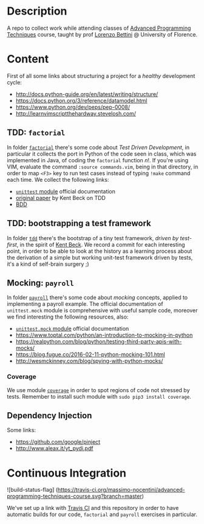
# Description

A repo to collect work while attending classes of [Advanced Programming
Techniques][course] course, taught by prof [Lorenzo Bettini][bettini] @
University of Florence.

[bettini]:https://github.com/LorenzoBettini
[course]:https://e-l.unifi.it/course/view.php?id=2215

# Content

First of all some links about structuring a project for a *healthy* development
cycle:
- http://docs.python-guide.org/en/latest/writing/structure/
- https://docs.python.org/3/reference/datamodel.html
- https://www.python.org/dev/peps/pep-0008/
- http://learnvimscriptthehardway.stevelosh.com/

## TDD: `factorial`

In folder [`factorial`][fact:dir] there's some code about *Test Driven
Development*, in particular it collects the port in Python of the code seen in
class, which was implemented in Java, of coding the `factorial` function $n!$.
If you're using VIM, evaluate the command `:source commands.vim`, being in that
directory, in order to map `<F3>` key to run test cases instead of typing
`!make` command each time. We collect the following links:
- [`unittest` module][doc:unittest] official documentation
- [original paper][beck] by Kent Beck on TDD
- [BDD][bdd]


[doc:unittest]:https://docs.python.org/3/library/unittest.html
[beck]:https://web.archive.org/web/20150315073817/http://www.xprogramming.com/testfram.htm
[fact:dir]:https://github.com/massimo-nocentini/apt-unifi-course/tree/master/factorial
[bdd]:http://pythonhosted.org/behave/tutorial.html

## TDD: bootstrapping a test framework

In folder [`tdd`][tdd:folder] there's the bootstrap of a tiny test framework,
*driven by test-first*, in the spirit of [Kent Beck][tdd:beck]. We record a
commit for each interesting point, in order to be able to look at the history
as a learning process about the derivation of a simple but working unit-test
framework driven by tests, it's a kind of self-brain surgery ;)

[tdd:beck]:https://www.amazon.com/Test-Driven-Development-Kent-Beck/dp/0321146530/ref=pd_sim_14_6?_encoding=UTF8&psc=1&refRID=P274Z8V81HKRP4S2YHHS
[tdd:folder]:https://github.com/massimo-nocentini/advanced-programming-techniques-course/tree/master/tdd

## Mocking: `payroll`

In folder [`payroll`][payroll:dir] there's some code about *mocking* concepts,
applied to implementing a payroll example.  The official documentation of
`unittest.mock` module is comprehensive with useful sample code, moreover we
find interesting the following resources,  also:
- [`unittest.mock` module][doc:unittest:mock] official documentation
- https://www.toptal.com/python/an-introduction-to-mocking-in-python
- https://realpython.com/blog/python/testing-third-party-apis-with-mocks/
- https://blog.fugue.co/2016-02-11-python-mocking-101.html
- http://wesmckinney.com/blog/spying-with-python-mocks/

### Coverage

We use module [`coverage`][cov] in order to spot regions of code not stressed
by tests. Remember to install such module with `sudo pip3 install coverage`.

[doc:unittest:mock]:https://docs.python.org/3/library/unittest.mock.html
[payroll:dir]:https://github.com/massimo-nocentini/apt-unifi-course/tree/master/payroll
[cov]:https://coverage.readthedocs.io/en/coverage-4.2/index.html

## Dependency Injection

Some links:
- https://github.com/google/pinject
- http://www.aleax.it/yt_pydi.pdf

# Continuous Integration

![build-status-flag]
(https://travis-ci.org/massimo-nocentini/advanced-programming-techniques-course.svg?branch=master)

We've set up a link with [Travis CI][travis] and this repository in order to
have automatic builds for our code, `factorial` and `payroll` exercises in
particular.

[travis]:https://travis-ci.org/massimo-nocentini/advanced-programming-techniques-course
